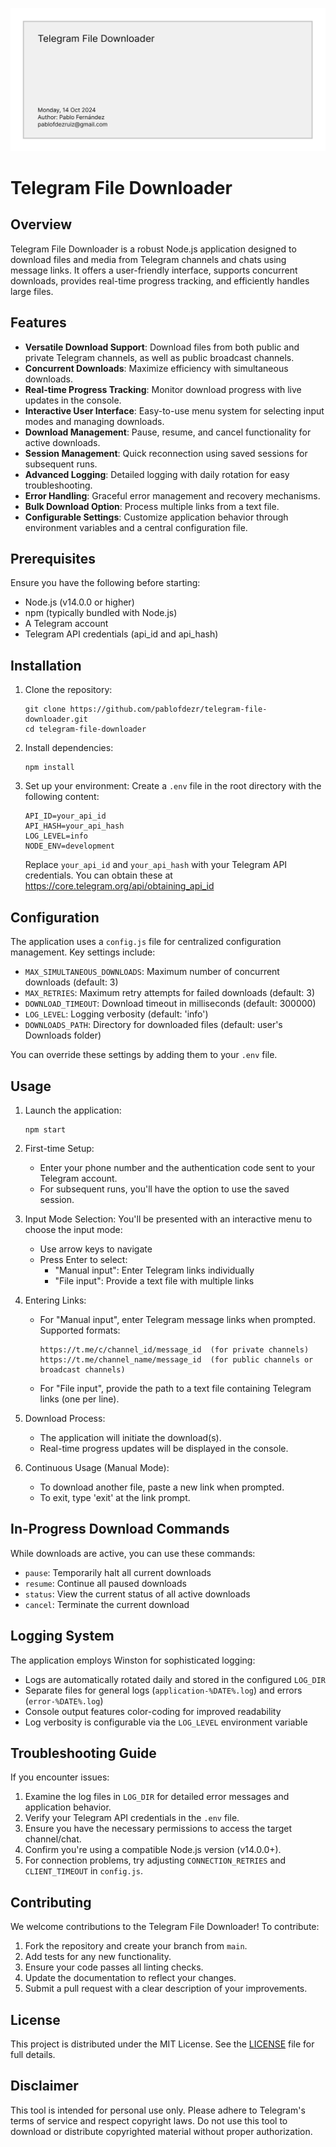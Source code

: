 ![Telegram File Downloader](./assets/header.png)

# Telegram File Downloader

## Overview

Telegram File Downloader is a robust Node.js application designed to download files and media from Telegram channels and chats using message links. It offers a user-friendly interface, supports concurrent downloads, provides real-time progress tracking, and efficiently handles large files.

## Features

- **Versatile Download Support**: Download files from both public and private Telegram channels, as well as public broadcast channels.
- **Concurrent Downloads**: Maximize efficiency with simultaneous downloads.
- **Real-time Progress Tracking**: Monitor download progress with live updates in the console.
- **Interactive User Interface**: Easy-to-use menu system for selecting input modes and managing downloads.
- **Download Management**: Pause, resume, and cancel functionality for active downloads.
- **Session Management**: Quick reconnection using saved sessions for subsequent runs.
- **Advanced Logging**: Detailed logging with daily rotation for easy troubleshooting.
- **Error Handling**: Graceful error management and recovery mechanisms.
- **Bulk Download Option**: Process multiple links from a text file.
- **Configurable Settings**: Customize application behavior through environment variables and a central configuration file.

## Prerequisites

Ensure you have the following before starting:

- Node.js (v14.0.0 or higher)
- npm (typically bundled with Node.js)
- A Telegram account
- Telegram API credentials (api_id and api_hash)

## Installation

1. Clone the repository:
   ```
   git clone https://github.com/pablofdezr/telegram-file-downloader.git
   cd telegram-file-downloader
   ```

2. Install dependencies:
   ```
   npm install
   ```

3. Set up your environment:
   Create a `.env` file in the root directory with the following content:
   ```
   API_ID=your_api_id
   API_HASH=your_api_hash
   LOG_LEVEL=info
   NODE_ENV=development
   ```
   Replace `your_api_id` and `your_api_hash` with your Telegram API credentials. You can obtain these at https://core.telegram.org/api/obtaining_api_id

## Configuration

The application uses a `config.js` file for centralized configuration management. Key settings include:

- `MAX_SIMULTANEOUS_DOWNLOADS`: Maximum number of concurrent downloads (default: 3)
- `MAX_RETRIES`: Maximum retry attempts for failed downloads (default: 3)
- `DOWNLOAD_TIMEOUT`: Download timeout in milliseconds (default: 300000)
- `LOG_LEVEL`: Logging verbosity (default: 'info')
- `DOWNLOADS_PATH`: Directory for downloaded files (default: user's Downloads folder)

You can override these settings by adding them to your `.env` file.

## Usage

1. Launch the application:
   ```
   npm start
   ```

2. First-time Setup:
   - Enter your phone number and the authentication code sent to your Telegram account.
   - For subsequent runs, you'll have the option to use the saved session.

3. Input Mode Selection:
   You'll be presented with an interactive menu to choose the input mode:
   - Use arrow keys to navigate
   - Press Enter to select:
     - "Manual input": Enter Telegram links individually
     - "File input": Provide a text file with multiple links

4. Entering Links:
   - For "Manual input", enter Telegram message links when prompted. Supported formats:
     ```
     https://t.me/c/channel_id/message_id  (for private channels)
     https://t.me/channel_name/message_id  (for public channels or broadcast channels)
     ```
   - For "File input", provide the path to a text file containing Telegram links (one per line).

5. Download Process:
   - The application will initiate the download(s).
   - Real-time progress updates will be displayed in the console.

6. Continuous Usage (Manual Mode):
   - To download another file, paste a new link when prompted.
   - To exit, type 'exit' at the link prompt.

## In-Progress Download Commands

While downloads are active, you can use these commands:

- `pause`: Temporarily halt all current downloads
- `resume`: Continue all paused downloads
- `status`: View the current status of all active downloads
- `cancel`: Terminate the current download

## Logging System

The application employs Winston for sophisticated logging:

- Logs are automatically rotated daily and stored in the configured `LOG_DIR`
- Separate files for general logs (`application-%DATE%.log`) and errors (`error-%DATE%.log`)
- Console output features color-coding for improved readability
- Log verbosity is configurable via the `LOG_LEVEL` environment variable

## Troubleshooting Guide

If you encounter issues:

1. Examine the log files in `LOG_DIR` for detailed error messages and application behavior.
2. Verify your Telegram API credentials in the `.env` file.
3. Ensure you have the necessary permissions to access the target channel/chat.
4. Confirm you're using a compatible Node.js version (v14.0.0+).
5. For connection problems, try adjusting `CONNECTION_RETRIES` and `CLIENT_TIMEOUT` in `config.js`.

## Contributing

We welcome contributions to the Telegram File Downloader! To contribute:

1. Fork the repository and create your branch from `main`.
2. Add tests for any new functionality.
3. Ensure your code passes all linting checks.
4. Update the documentation to reflect your changes.
5. Submit a pull request with a clear description of your improvements.

## License

This project is distributed under the MIT License. See the [LICENSE](LICENSE) file for full details.

## Disclaimer

This tool is intended for personal use only. Please adhere to Telegram's terms of service and respect copyright laws. Do not use this tool to download or distribute copyrighted material without proper authorization.